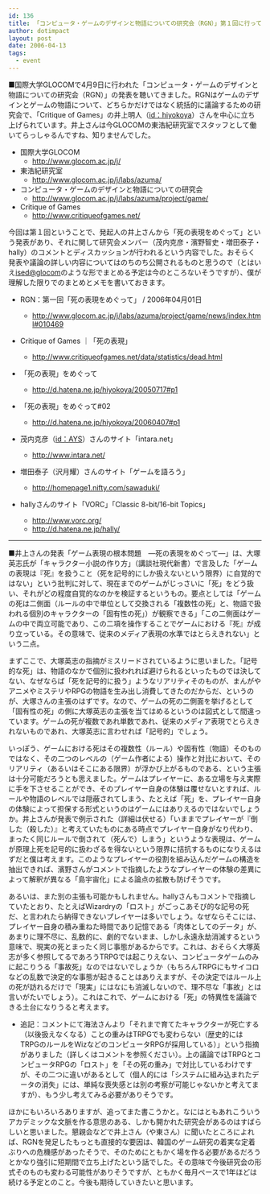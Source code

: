 ```yaml
---
id: 136
title: 「コンピュータ・ゲームのデザインと物語についての研究会（RGN）」第１回に行ってきた
author: dotimpact
layout: post
date: 2006-04-13
tags:
  - event
---
```

■国際大学GLOCOMで4月9日に行われた「コンピュータ・ゲームのデザインと物語についての研究会（RGN）」の発表を聴いてきました。RGNはゲームのデザインとゲームの物語について、どちらかだけではなく統括的に議論するための研究会で、「Critique of Games」の井上明人（[id：hiyokoya][1]）さんを中心に立ち上げられています。井上さんは今GLOCOMの東浩紀研究室でスタッフとして働いてらっしゃるんですね、知りませんでした。

  * 国際大学GLOCOM 
      * <http://www.glocom.ac.jp/j/>
  * 東浩紀研究室 
      * <http://www.glocom.ac.jp/j/labs/azuma/>
  * コンピュータ・ゲームのデザインと物語についての研究会 
      * <http://www.glocom.ac.jp/j/labs/azuma/project/game/>
  * Critique of Games 
      * <http://www.critiqueofgames.net/>

今回は第１回ということで、発起人の井上さんから「死の表現をめぐって」という発表があり、それに関して研究会メンバー（茂内克彦・濱野智史・増田泰子・hally）のコメントとディスカッションが行われるという内容でした。おそらく発表や議論の詳しい内容についてはのちのち公開されるものと思うので（とはいえ[ised@glocom][2]のような形でまとめる予定は今のところないそうですが）、僕が理解した限りでのまとめとメモを書いておきます。

  * RGN：第一回「死の表現をめぐって」 / 2006年04月01日 
      * <http://www.glocom.ac.jp/j/labs/azuma/project/game/news/index.html#010469>
  * Critique of Games ｜「死の表現」 
      * <http://www.critiqueofgames.net/data/statistics/dead.html>
  * 「死の表現」をめぐって 
      * <http://d.hatena.ne.jp/hiyokoya/20050717#p1>

  * 「死の表現」をめぐって#02
    
      * <http://d.hatena.ne.jp/hiyokoya/20060407#p1>

  * 茂内克彦（[id：AYS][3]）さんのサイト「intara.net」
    
      * <http://www.intara.net/>
  * 増田泰子（沢月耀）さんのサイト「ゲームを語ろう」 
      * <http://homepage1.nifty.com/sawaduki/>
  * hallyさんのサイト「VORC」「Classic 8-bit/16-bit Topics」 
      * <http://www.vorc.org/>
      * <http://d.hatena.ne.jp/hally/>

* * *

■井上さんの発表「ゲーム表現の根本問題　—死の表現をめぐって—」は、大塚英志氏が「キャラクター小説の作り方」（講談社現代新書）で言及した「ゲームの表現は『死』を扱うこと（死を記号的にしか扱えないという限界）に自覚的ではない」という批判に対して、現在までのゲームがじっさいに「死」をどう扱い、それがどの程度自覚的なのかを検証するというもの。要点としては「ゲームの死は二側面（ルールの中で単位として交換される「複数性の死」と、物語で扱われる個別のキャラクターの「固有性の死」）が観察できる」「この二側面はゲームの中で両立可能であり、この二項を操作することでゲームにおける『死』が成り立っている。その意味で、従来のメディア表現の水準ではとらえきれない」という二点。

まずここで、大塚英志の指摘がミスリードされているように思いました。「記号的な死」は、物語のなかで個別に扱われれば避けられるといったものでは決してない、なぜならば「死を記号的に扱う」ようなリアリティそのものが、まんがやアニメやミステリやRPGの物語を生み出し消費してきたのだからだ、というのが、大塚さんの主張のはずです。なので、ゲームの死の二側面を挙げるとして「固有性の死」の側に大塚英志の主張を当てはめるというのは図式として間違っています。ゲームの死が複数であれ単数であれ、従来のメディア表現でとらえきれないものであれ、大塚英志に言わせれば「記号的」でしょう。

いっぽう、ゲームにおける死はその複数性（ルール）や固有性（物語）そのものではなく、その二つのレベルの（ゲーム作者による）操作と対比において、そのリアリティ（あるいはそこにある限界）が浮かび上がるものである、という主張は十分可能だろうとも思えました。ゲームはプレイヤーに、ある立場を与え実際に手を下させることができ、そのプレイヤー自身の体験は覆せないとすれば、ルールや物語のレベルでは隠蔽されてしまう、たとえば「死」を、プレイヤー自身の体験によって担保する形式というのはゲームにはありえるのではないでしょうか。井上さんが発表で例示された（詳細は伏せる）「いままでプレイヤーが『倒した（殺した）』と考えていたものにある時点でプレイヤー自身がなり代わり、まったく同じルールで倒されて（死んで）しまう」というような表現は、ゲームが原理上死を記号的に扱わざるを得ないという限界に拮抗するものになりえるはずだと僕は考えます。このようなプレイヤーの役割を組み込んだゲームの構造を抽出できれば、濱野さんがコメントで指摘したようなプレイヤーの体験の差異によって解釈が異なる「島宇宙化」による論点の拡散も防げそうです。

あるいは、また別の主張も可能かもしれません。hallyさんもコメントで指摘していたとおり、たとえばWizardryの「ロスト」がごっこあそび的な記号の死だ、と言われたら納得できないプレイヤーは多いでしょう。なぜならそこには、プレイヤー自身の積み重ねた時間であり記憶である「肉体としてのデータ」が、あまりに理不尽に、乱数的に、劇的でないまま、しかし永遠永劫消滅するという意味で、現実の死とまったく同じ事態があるからです。これは、おそらく大塚英志が多く参照してるであろうTRPGでは起こりえない、コンピュータゲームのみに起こりうる「事故死」なのではないでしょうか（もちろんTRPGにもサイコロなどの乱数で決定的な事態が起きることはありえますが、その決定ではルール上の死が訪れるだけで「現実」にはなにも消滅しないので、理不尽な「事故」とは言いがたいでしょう）。これはこれで、ゲームにおける「死」の特異性を議論できる土台になりうると考えます。

  * 追記：コメントにて海法さんより「それまで育てたキャラクターが死亡する（以後扱えなくなる）ことの重みはTRPGでも変わらない（歴史的にはTRPGのルールをWizなどのコンピュータRPGが採用している）」という指摘がありました（詳しくはコメントを参照ください）。上の議論ではTRPGとコンピュータRPGの「ロスト」を「その死の重み」で対比しているわけですが、その二つに違いがあるとして（個人的には「システムに組み込まれたデータの消失」には、単純な喪失感とは別の考察が可能じゃないかと考えてますが）、もう少し考えてみる必要がありそうです。

ほかにもいろいろありますが、追ってまた書こうかと。なにはともあれこういうアカデミックな文脈を作る意思のある、しかも開かれた研究会があるのはすばらしいと思いました。懇親会などで井上さん（や東さん）に聞いたところによれば、RGNを発足したもっとも直接的な要因は、韓国のゲーム研究の着実な定着ぶりへの危機感があったそうで、そのためにともかく場を作る必要があるだろうとかなり強引に短期間で立ち上げたという話でした。その意味で今後研究会の形式そのものも変わる可能性がありそうですが、ともかく毎月ペースで1年ほどは続ける予定とのこと。今後も期待していきたいと思います。

 [1]: http://d.hatena.ne.jp/hiyokoya/
 [2]: http://www.glocom.jp/ised/index.html
 [3]: http://d.hatena.ne.jp/AYS/
